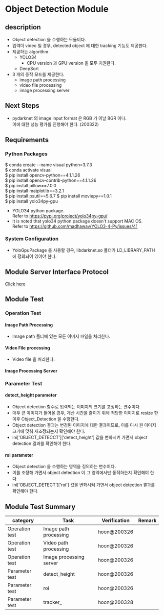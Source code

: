 
# Object Detection Module

## description
* Object detection 을 수행하는 모듈이다.
* 입력이 video 일 경우, detected object 에 대한 tracking 기능도 제공한다.
* 제공하는 algorithm
  * YOLO34
    * CPU version 과 GPU version 을 모두 지원한다.
  * DeepSort
* 3 개의 동작 모드를 제공한다.
  * image path processing
  * video file processing
  * image processing server

## Next Steps
* pydarknet 의 image input format 은 RGB 가 이날 BGR 이다.   
  이에 대한 성능 평가를 진행해야 한다. (200322)

## Requirements
### Python Packages
  $ conda create --name visual python=3.7.3   
  $ conda activate visual   
  $ pip install opencv-python==4.1.1.26   
  $ pip install opencv-contrib-python==4.1.1.26   
  $ pip install pillow==7.0.0   
  $ pip install matplotlib==3.2.1   
  $ pip install psutil==5.6.7
  $ pip install moviepy==1.0.1    
  $ pip install yolo34py-gpu   
* YOLO34 python package.   
      Refer to https://pypi.org/project/yolo34py-gpu/   
* It is noted that yolo34 python package doesn't support MAC OS.   
      Refer to https://github.com/madhawav/YOLO3-4-Py/issues/41

### System Configuration
* YoloGpuPackage 를 사용할 경우,
  libdarknet.so 폴더가 LD_LIBRARY_PATH 에 정의되어 있어야 한다.

## Module Server Interface Protocol

[Click here](https://github.com/neohoon/ObjectDetection/wiki/Module-Server-Interface-Protocol)

## Module Test

### Operation Test

#### Image Path Processing    
* Image path 폴더에 있는 모든 이미지 파일을 처리한다.

#### Video File processing
* Video file 을 처리한다.

#### Image Processing Server


### Parameter Test

#### detect_height parameter
* Object detection 함수로 입력되는 이미지의 크기를 고정하는 변수이다.
* 매우 큰 이미지가 들어올 경우, 계산 시간을 줄이기 위해 적당한 이미지로 resize 한 이후 Object_Detection 을 수행한다.
* Object detection 결과는 변경된 이미지에 대한 결과이므로, 이를 다시 원 이미지 크기에 맞춰 재조정되는지 확인해야 한다.
* ini['OBJECT_DETECCT']['detect_height'] 값을 변화시켜 가면서 object detection 결과를 확인해야 한다.

#### roi parameter
* Object detection 을 수행하는 영역을 정의하는 변수이다.
* 이를 조정해 가면서 object detection 이 그 영역에서만 동작하는지 확인해야 한다.
* ini['OBJECT_DETECT']['roi'] 값을 변화시켜 가면서 object detection 결과를 확인해야 한다.

## Module Test Summary
| category       | Task                    | Verification | Remark |
| -------------- | ------------------------| ------------ | ------ |
| Operation test | Image path processing   | hoon@200326  |        |
| Operation test | Video path processing   | hoon@200326  |        |
| Operation test | Image processing server | hoon@200326  |        |
| Parameter test | detect_height           | hoon@200326  |        |
| Parameter test | roi                     | hoon@200326  |        |
| Parameter test | tracker_                | hoon@200328  |        |
